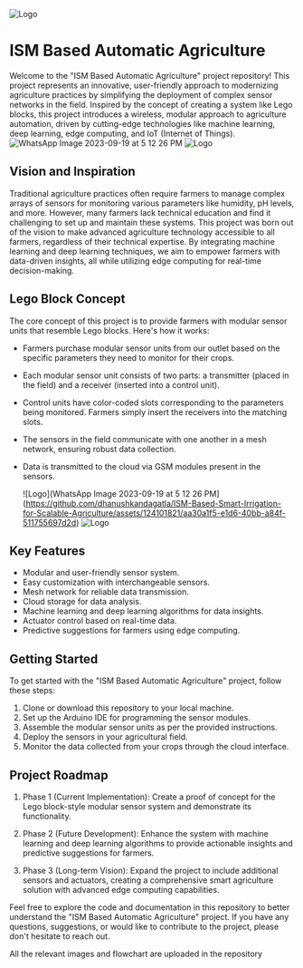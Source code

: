 
![Logo](https://s3.amazonaws.com/s3-biz4intellia/images/agriculture-banner.jpg)


# ISM Based Automatic Agriculture

Welcome to the "ISM Based Automatic Agriculture" project repository! This project represents an innovative, user-friendly approach to modernizing agriculture practices by simplifying the deployment of complex sensor networks in the field. Inspired by the concept of creating a system like Lego blocks, this project introduces a wireless, modular approach to agriculture automation, driven by cutting-edge technologies like machine learning, deep learning, edge computing, and IoT (Internet of Things).
![WhatsApp Image 2023-09-19 at 5 12 26 PM](https://github.com/dhanushkandagatla/ISM-Based-Smart-Irrigation-for-Scalable-Agriculture/assets/124101821/aa30a1f5-e1d6-40bb-a84f-511755697d2d)
![Logo]()

## Vision and Inspiration

Traditional agriculture practices often require farmers to manage complex arrays of sensors for monitoring various parameters like humidity, pH levels, and more. However, many farmers lack technical education and find it challenging to set up and maintain these systems. This project was born out of the vision to make advanced agriculture technology accessible to all farmers, regardless of their technical expertise. By integrating machine learning and deep learning techniques, we aim to empower farmers with data-driven insights, all while utilizing edge computing for real-time decision-making.
## Lego Block Concept 

The core concept of this project is to provide farmers with modular sensor units that resemble Lego blocks. Here's how it works:

* Farmers purchase modular sensor units from our outlet based on the specific parameters they need to monitor for their crops.

* Each modular sensor unit consists of two parts: a transmitter (placed in the field) and a receiver (inserted into a control unit).
* Control units have color-coded slots corresponding to the parameters being monitored. Farmers simply insert the receivers into the matching slots.
* The sensors in the field communicate with one another in a mesh network, ensuring robust data collection.
* Data is transmitted to the cloud via GSM modules present in the sensors.
  
  ![Logo](WhatsApp Image 2023-09-19 at 5 12 26 PM](https://github.com/dhanushkandagatla/ISM-Based-Smart-Irrigation-for-Scalable-Agriculture/assets/124101821/aa30a1f5-e1d6-40bb-a84f-511755697d2d)
  ![Logo]()
  
## Key Features

* Modular and user-friendly sensor system.
* Easy customization with interchangeable sensors.
* Mesh network for reliable data transmission.
* Cloud storage for data analysis.
* Machine learning and deep learning algorithms for data insights.
* Actuator control based on real-time data.
* Predictive suggestions for farmers using edge computing.
 
## Getting Started

To get started with the "ISM Based Automatic Agriculture" project, follow these steps:

1. Clone or download this repository to your local machine.
2. Set up the Arduino IDE for programming the sensor modules.
3. Assemble the modular sensor units as per the provided instructions.
4. Deploy the sensors in your agricultural field.
5. Monitor the data collected from your crops through the cloud interface.
## Project Roadmap

1. Phase 1 (Current Implementation): Create a proof of concept for the Lego block-style modular sensor system and demonstrate its functionality.

2. Phase 2 (Future Development): Enhance the system with machine learning and deep learning algorithms to provide actionable insights and predictive suggestions for farmers.

3. Phase 3 (Long-term Vision): Expand the project to include additional sensors and actuators, creating a comprehensive smart agriculture solution with advanced edge computing capabilities.

Feel free to explore the code and documentation in this repository to better understand the "ISM Based Automatic Agriculture" project. If you have any questions, suggestions, or would like to contribute to the project, please don't hesitate to reach out.

All the relevant images and flowchart are uploaded in the repository


